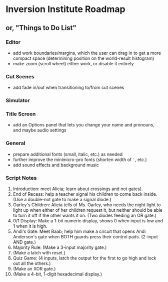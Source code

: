 # Inversion Institute Roadmap
## or, "Things to Do List"

### Editor
- add work boundaries/margins, which the user can drag in to get a more compact space (determining position on the world-result histogram)
- make zoom (scroll wheel) either work, or disable it entirely

### Cut Scenes
- add fade in/out when transitioning to/from cut scenes

### Simulator

### Title Screen
- add an Options panel that lets you change your name and pronouns, and maybe audio settings

### General
- prepare additional fonts (small, italic, etc.) as needed
- further improve the minimicro-pro fonts (shorten width of `'`, etc.)
- add sound effects and background music

### Script Notes
1. Introduction: meet Alicia; learn about crossings and not gates).
1. End of Recess: help a teacher signal his children to come back inside.  (Use a double-not gate to make a signal diode.)
1. Oarley's Children: Alicia tells of Ms. Oarley, who needs the night light to light up when either of her children request it, but neither should be able to turn it off if the other wants it on. (Two diodes feeding an OR gate.)
1. 0/1 Display: Make a 1-bit numeric display, shows 0 when input is low and 1 when it is high.
1. Andi's Gate: Meet Baab; help him make a circuit that opens Andi Anderson's gate when BOTH guards press their control pads. (2-input AND gate.)
1. Majority Rule: (Make a 3-input majority gate.)
1. (Make a latch with reset.)
1. Quiz Game: (4 inputs, latch the output for the first to go high and lock out all the others.)
1. (Make an XOR gate.)
1. (Make a 4-bit, 1-digit hexadecimal display.)

